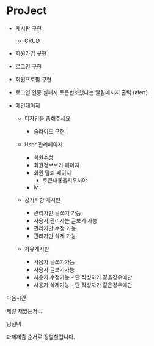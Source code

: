 # ProJect

-   게시판 구현
    -   CRUD
-   회원가입 구현
-   로그인 구현
-   회원프로필 구현
-   로그인 인증 실패시 토큰변조했다는 알림메시지 출력 (alert)

-   메인페이지

    -   디자인을 좀해주세요

        -   슬라이드 구현

    -   User 관리페이지
        -   회원수정
        -   회원정보보기 페이지
        -   회원 탈퇴 페이지
            -   토큰내용을지우셔야
        -   lv :
    -   공지사항 게시판
        -   관리자만 글쓰기 가능
        -   사용자,관리자는 글보기 가능
        -   관리자만 수정 가능
        -   관리자만 삭제 가능
    -   자유게시판
        -   사용자 글쓰기가능
        -   사용자 글보기가능
        -   사용자 수정가능 - 단 작성자가 같을경우에만
        -   사용자 삭제가능 - 단 작성자가 같은경우에만

다음시간

제일 재밌는거...

팀선택

과제제출 순서로 정렬할겁니다.
